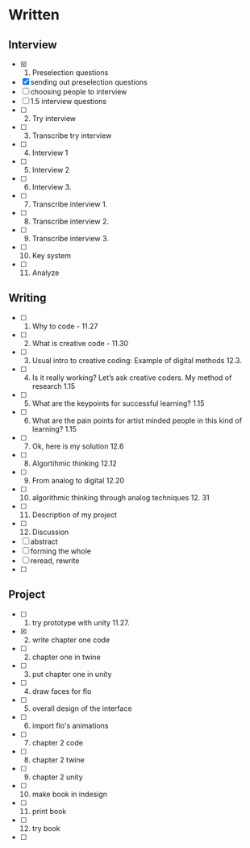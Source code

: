 # Written

## Interview
- [x] 1. Preselection questions
- [x] sending out preselection questions
- [ ] choosing people to interview
- [ ] 1.5 interview questions
- [ ] 2. Try interview 
- [ ] 3. Transcribe try interview
- [ ] 4. Interview 1
- [ ] 5. Interview 2
- [ ] 6. Interview 3.
- [ ] 7. Transcribe interview 1.
- [ ] 8. Transcribe interview 2.
- [ ] 9. Transcribe interview 3. 
- [ ] 10. Key system
- [ ] 11. Analyze

## Writing
- [ ] 1. Why to code - 11.27
- [ ] 2. What is creative code - 11.30
- [ ] 3. Usual intro to creative coding: Example of digital methods 12.3. 
- [ ] 4. Is it really working? Let’s ask creative coders. My method of research 1.15
- [ ] 5. What are the keypoints for successful learning? 1.15
- [ ] 6. What are the pain points for artist minded people in this kind of learning? 1.15
- [ ] 7. Ok, here is my solution 12.6
- [ ] 8. Algortihmic thinking 12.12
- [ ] 9. From analog to digital 12.20
- [ ] 10. algorithmic thinking through analog techniques 12. 31
- [ ] 11. Description of my project 
- [ ] 12. Discussion
- [ ] abstract
- [ ] forming the whole
- [ ] reread, rewrite
- [ ] 

## Project
- [ ] 1. try prototype with unity 11.27.
- [x] 2. write chapter one code
- [ ] 2. chapter one in twine
- [ ] 3. put chapter one in unity
- [ ] 4. draw faces for flo
- [ ] 5. overall design of the interface
- [ ] 6. import flo's animations
- [ ] 7. chapter 2 code
- [ ] 8. chapter 2 twine
- [ ] 9. chapter 2 unity
- [ ] 10. make book in indesign
- [ ] 11. print book
- [ ] 12. try book
- [ ] 

